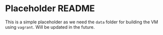 # Placeholder README
This is a simple placeholder as we need the `data` folder for building the VM using `vagrant`. Will be updated in the future.
